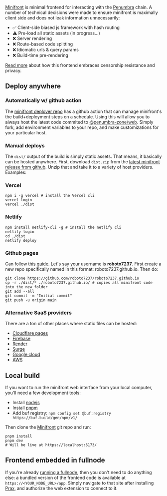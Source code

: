 [Minifront] is minimal frontend for interacting with the [Penumbra] chain.
A number of technical decisions were made to ensure minifront is maximally client side and does not leak
information unnecessarily:

- ✅ Client-side biased js framework with hash routing
- ⚠ Pre-load all static assets  (in progress...)
- ❌ Server rendering
- ❌ Route-based code splitting
- ❌ Idiomatic urls & query params
- ❌ Build-time pre-rendering

[Read more](https://x.com/grod220/status/1760217326245285923) about how this frontend embraces censorship resistance and
privacy.

## Deploy anywhere

### Automatically w/ github action

The [minifront deployer repo](https://github.com/penumbra-zone/minifront-deployer) has a github action
that can manage minifront's the build+deployment steps on a schedule. Using this will allow you to
always host the latest code commited to [@penumbra-zone/web](https://github.com/penumbra-zone/web).
Simply fork, add environment variables to your repo, and make customizations for your particular host.

### Manual deploys

The `dist/` output of the build is simply static assets. That means, it basically can be hosted anywhere.
First, download `dist.zip` from
the [latest minifront release from github](https://github.com/penumbra-zone/web/releases?q=minifront&expanded=true).
Unzip that and take it to a variety of host providers. Examples:

### Vercel

```shell
npm i -g vercel # install the Vercel cli
vercel login
vercel ./dist
```

### Netlify

```shell
npm install netlify-cli -g # install the netlify cli
netlify login
cd ./dist
netlify deploy
```

### Github pages

Can follow [this guide](https://pages.github.com/).
Let's say your username is **roboto7237**.
First create a new repo specifically named in this format: roboto7237.github.io. Then do:

```shell
git clone https://github.com/roboto7237/roboto7237.github.io
cp -r ./dist/* ./roboto7237.github.io/ # copies all minifront code into the new folder
git add --all
git commit -m "Initial commit"
git push -u origin main
```

### Alternative SaaS providers

There are a ton of other places where static files can be hosted:

- [Cloudflare pages](https://pages.cloudflare.com/)
- [Firebase](https://firebase.google.com/docs/hosting)
- [Render](https://render.com/)
- [Surge](https://surge.sh/)
- [Google cloud](https://cloud.google.com/storage/docs/hosting-static-website)
- [AWS](https://docs.aws.amazon.com/AmazonS3/latest/userguide/WebsiteHosting.html)

## Local build

If you want to run the minifront web interface from your local computer, you'll
need a few development tools:

- Install [nodejs](https://nodejs.org/)
- Install [pnpm](https://pnpm.io/installation)
- Add buf registry: `npm config set @buf:registry https://buf.build/gen/npm/v1/`

Then clone the [Minifront] git repo and run:

```shell
pnpm install
pnpm dev
# Will be live at https://localhost:5173/
```

## Frontend embedded in fullnode

If you're already [running a fullnode](./running-node.md), then you don't need to do anything else:
a bundled version of the frontend code is available at `https://<YOUR_NODE_URL>/app`. Simply navigate
to that site after installing [Prax], and authorize the web extension to connect to it.

[Minifront]: https://github.com/penumbra-zone/web/tree/main/apps/minifront

[Prax]: https://chromewebstore.google.com/detail/prax-wallet/lkpmkhpnhknhmibgnmmhdhgdilepfghe

[Penumbra]: https://penumbra.zone
